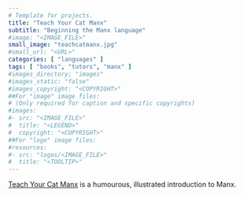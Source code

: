 ```yaml
---
# Template for projects.
title: "Teach Your Cat Manx"
subtitle: "Beginning the Manx language"
#image: "<IMAGE_FILE>"
small_image: "teachcatmanx.jpg"
#small_url: "<URL>"
categories: [ "languages" ]
tags: [ "books", "tutors", "manx" ]
#images_directory; "images"
#images_static: "false"
#images_copyright: "<COPYRIGHT>"
##For "image" image files:
# (Only required for caption and specific copyrights)
#images:
#- src: "<IMAGE_FILE>"
#  title: "<LEGEND>"
#  copyright: "<COPYRIGHT>"
##For "logo" image files:
#resources:
#- src: "logos/<IMAGE_FILE>"
#  title: "<TOOLTIP>"
---
```


[Teach Your Cat Manx](https://www.hive.co.uk/Product/Anne-Cakebread/Teach-Your-Cat-Manx/24809972) is a humourous, illustrated introduction to Manx. 